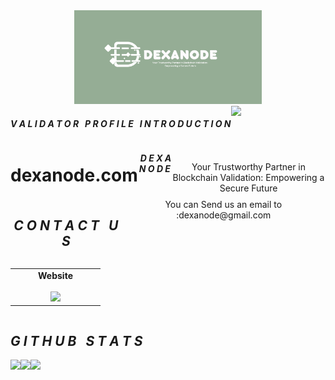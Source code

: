 <div align="center">
<img
  src="https://github.com/Dexanode/dexanode/blob/main/src/assets/images/logo-dexanode.png"
  style="display: inline-block; margin: 0 auto; max-width: 300px">

<div align="center">
  <div style="display: flex; align-items: flex-start;">
  <h4><b><i>V A L I D A T O R &nbsp; P R O F I L E &nbsp; I N T R O D U C T I O N</b></i></h4>
    <img align="top" src="https://komarev.com/ghpvc/?username=dexanode&color=blue"/>
<br />
<br />
  </div>

</div>

<div align="center">
  <div style="display: flex; align-items: flex-start;">
  <br />
<h1>dexanode.com</h1>
<h5><i> &nbsp;D E X A N O D E &nbsp;&nbsp;</h5></i>
<br />
<br />
Your Trustworthy Partner in Blockchain Validation: Empowering a Secure Future
  </div>
</div>

<div align="center">
  <div style="display: flex; align-items: flex-start;">
  <h2><i>C O N T A C T &nbsp; U S </i></h2>
  You can Send us an email to :dexanode@gmail.com <br />
  <br />
  </div>
</div>

<table width="320px" align="center">
    <tbody>
        <tr valign="top">
            <td width="130px" align="center">
            <span><strong>Website</strong></span><br><br />
            <a href="https://dexanode.com/" target="_blank" rel="noopener noreferrer">
            <img height="40px" src="https://avatars.githubusercontent.com/u/65535542?v=4">
            </td>
        </tr>
    </tbody>
</table>

<div align="center">
  <div style="display: flex; align-items: flex-start;">
  <h2><i>G I T H U B &nbsp; S T A T S</i></h2>
  </div>
</div>

<div align="center">
  <div style="display: flex; align-items: flex-start;">
    <img align="top" src="https://github-readme-stats.vercel.app/api?username=dexande&show_icons=true&theme=nightowl"/>
<br />
<br />
    <img align="top" src="https://github-readme-streak-stats.herokuapp.com/?user=dexanode&theme=nightowl&date_format=M%20j%5B%2C%20Y%5D"/>
<br />
<br />
   <img align="down" src="https://github-readme-stats.vercel.app/api/top-langs/?username=dexanode&layout=compact&theme=nightowl"/>
  </div>
</div>




